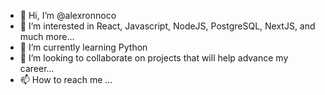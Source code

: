 - 👋 Hi, I’m @alexronnoco
- 👀 I’m interested in React, Javascript, NodeJS, PostgreSQL, NextJS, and much more...
- 🌱 I’m currently learning Python
- 💞️ I’m looking to collaborate on projects that will help advance my career...
- 📫 How to reach me ...

<!---
alexronnoco/alexronnoco is a ✨ special ✨ repository because its `README.md` (this file) appears on your GitHub profile.
You can click the Preview link to take a look at your changes.
--->
